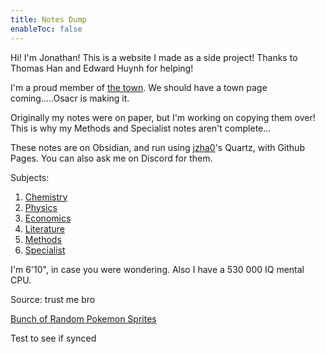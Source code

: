 ```yaml
---
title: Notes Dump
enableToc: false
---
```


Hi! I'm Jonathan! This is a website I made as a side project! Thanks to Thomas Han and Edward Huynh for helping! 

I'm a proud member of [the town](town.md). We should have a town page coming.....Osacr is making it.

Originally my notes were on paper, but I'm working on copying them over! This is why my Methods and Specialist notes aren't complete...

These notes are on Obsidian, and run using [jzha0](https://github.com/jackyzha0)'s Quartz, with Github Pages. You can also ask me on Discord for them.

Subjects:
1. [Chemistry](Subjects/Chemistry.md)
2. [Physics](Subjects/Physics.md)
3. [Economics](Subjects/Economics.md)
4. [Literature](Subjects/Literature.md)
5. [Methods](Subjects/Methods.md)
6. [Specialist](Subjects/Specialist.md)

I'm 6'10", in case you were wondering. Also I have a 530 000 IQ mental CPU.

Source: trust me bro

[Bunch of Random Pokemon Sprites](poke)

Test to see if synced
